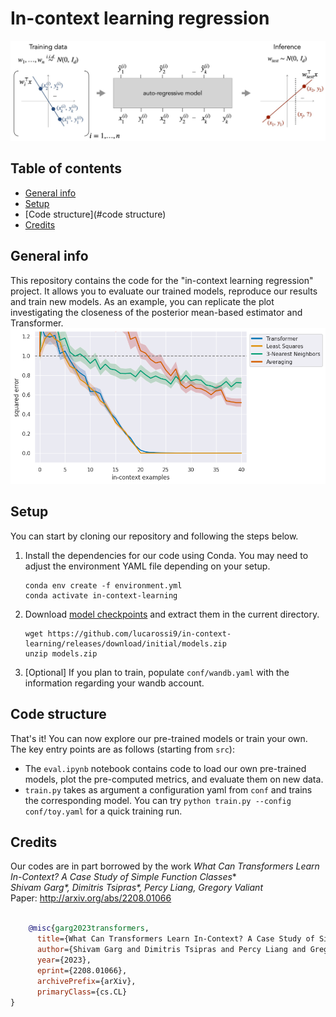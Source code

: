 # In-context learning regression
![](setting.jpg)

## Table of contents
* [General info](#general-info)
* [Setup](#setup)
* [Code structure](#code structure)
* [Credits](#credits)

## General info
This repository contains the code for the "in-context learning regression" project. It allows you to evaluate our trained models, reproduce our results and train new models. As an example, you can replicate the plot investigating the closeness of the posterior mean-based estimator and Transformer.
![](OLS-random-mean.png)
	
## Setup

You can start by cloning our repository and following the steps below.

1. Install the dependencies for our code using Conda. You may need to adjust the environment YAML file depending on your setup.

    ```
    conda env create -f environment.yml
    conda activate in-context-learning
    ```

2. Download [model checkpoints](https://github.com/dtsip/in-context-learning/releases/download/initial/models.zip) and extract them in the current directory.

    ```
    wget https://github.com/lucarossi9/in-context-learning/releases/download/initial/models.zip
    unzip models.zip
    ```

3. [Optional] If you plan to train, populate `conf/wandb.yaml` with the information regarding your wandb account.

## Code structure
That's it! You can now explore our pre-trained models or train your own. The key entry points
are as follows (starting from `src`):
- The `eval.ipynb` notebook contains code to load our own pre-trained models, plot the pre-computed metrics, and evaluate them on new data.
- `train.py` takes as argument a configuration yaml from `conf` and trains the corresponding model. You can try `python train.py --config conf/toy.yaml` for a quick training run.



## Credits

Our codes are in part borrowed by the work
*What Can Transformers Learn In-Context? A Case Study of Simple Function Classes** <br>
*Shivam Garg\*, Dimitris Tsipras\*, Percy Liang, Gregory Valiant* <br>
Paper: http://arxiv.org/abs/2208.01066 <br><br>
```bibtex
    @misc{garg2023transformers,
      title={What Can Transformers Learn In-Context? A Case Study of Simple Function Classes}, 
      author={Shivam Garg and Dimitris Tsipras and Percy Liang and Gregory Valiant},
      year={2023},
      eprint={2208.01066},
      archivePrefix={arXiv},
      primaryClass={cs.CL}
}
```
